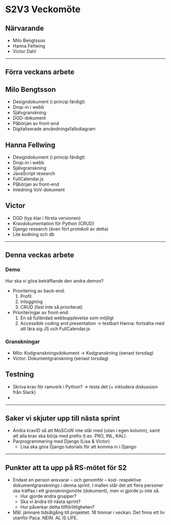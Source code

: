 # S2V3 Veckomöte 

## Närvarande
* Milo Bengtsson
* Hanna Fellwing
* Victor Dahl

___

## Förra veckans arbete

## Milo Bengtsson
* Designdokument (i princip färdigt)
* Drop-in i webb
* Självgranskning
* DGD-dokument 
* Påbörjan av front-end
* Digitaliserade användningsfallsdiagram

## Hanna Fellwing
* Designdokument (i princip färdigt)
* Drop-in i webb
* Självgranskning
* JavaScript research
* FullCalendar.js
* Påbörjan av front-end
* Inledning VoV-dokument

## Victor
* DGD (typ klar i första versionen)
* Kravdokumentation för Python (CRUD)
* Django research (även fört protokoll av detta)
* Lite kodning och db

___

## Denna veckas arbete

### Demo
Hur ska vi göra beträffande den andra demon?

* Prioritering av back-end:
    1. Profil
    2. Inloggning
    3. CRUD (fast inte så prioriterat)
* Prioriteringar av front-end:
    1. En så fulländad webbupplevelse som möjligt
    2. Accessible coding and presentation -> testbart
    Hanna: fortsätta med att lära sig JS och FullCalendar.js

### Granskningar
* Milo: Kodgranskningsdokument -> Kodgranskning (senast torsdag)
* Victor: Dokumentgranskning (senast torsdag)

## Testning
* Skriva krav för ramverk i Python? -> testa det (+ inkludera diskussion från Slack)
* 

___

## Saker vi skjuter upp till nästa sprint
* Ändra kravID så att MoSCoW inte står med (utan i egen kolumn), samt att alla krav ska börja med prefix (t.ex. PRO, INL, KAL).
* Parprogrammering med Django (Lisa & Victor)
    - Lisa ska göra Django tutorials för att komma in i Django

___

## Punkter att ta upp på RS-mötet för S2
* Endast en person ansvarar – och genomför – kod- respektive dokumentgransknings i denna sprint. I mallen står det att flera personer ska träffas i ett granskningsmöte (dokument), men vi gjorde ju inte så. 
    - Hur gjorde andra grupper?
    - Ska vi ändra till nästa sprint?
    - Hur påverkar detta tillförlitligheten?
* Mål: jämnare tidsåtgång till projektet. 18 timmar i veckan. Det finns ett liv utanför Paca. NEIN. AL IS LIFE.

